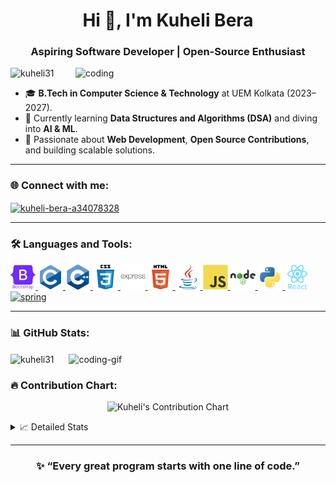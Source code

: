 <h1 align="center">Hi 👋, I'm Kuheli Bera</h1>
<h3 align="center">Aspiring Software Developer | Open-Source Enthusiast</h3>

<img align="right" alt="coding" width="400" src="https://i.pinimg.com/originals/7e/b2/49/7eb249f2fd2e58e9ad6dd60ef892971b.gif">

<p align="left">
  <img src="https://komarev.com/ghpvc/?username=kuheli31&label=Profile%20views&color=0e75b6&style=flat" alt="kuheli31" />
</p>

- 🎓 **B.Tech in Computer Science & Technology** at UEM Kolkata (2023–2027).  
- 🌱 Currently learning **Data Structures and Algorithms (DSA)** and diving into **AI & ML**.  
- 🔧 Passionate about **Web Development**, **Open Source Contributions**, and building scalable solutions.  

---

<h3 align="left">🌐 Connect with me:</h3>
<p align="left">
  <a href="https://linkedin.com/in/kuheli-bera-a34078328" target="_blank">
    <img align="center" src="https://raw.githubusercontent.com/rahuldkjain/github-profile-readme-generator/master/src/images/icons/Social/linked-in-alt.svg" alt="kuheli-bera-a34078328" height="30" width="40" />
  </a>
</p>

---

<h3 align="left">🛠️ Languages and Tools:</h3>
<p align="left"> 
  <a href="https://getbootstrap.com" target="_blank" rel="noreferrer"> <img src="https://raw.githubusercontent.com/devicons/devicon/master/icons/bootstrap/bootstrap-plain-wordmark.svg" alt="bootstrap" width="40" height="40"/> </a> 
  <a href="https://www.cprogramming.com/" target="_blank" rel="noreferrer"> <img src="https://raw.githubusercontent.com/devicons/devicon/master/icons/c/c-original.svg" alt="c" width="40" height="40"/> </a> 
  <a href="https://www.w3schools.com/cpp/" target="_blank" rel="noreferrer"> <img src="https://raw.githubusercontent.com/devicons/devicon/master/icons/cplusplus/cplusplus-original.svg" alt="cplusplus" width="40" height="40"/> </a> 
  <a href="https://www.w3schools.com/css/" target="_blank" rel="noreferrer"> <img src="https://raw.githubusercontent.com/devicons/devicon/master/icons/css3/css3-original-wordmark.svg" alt="css3" width="40" height="40"/> </a> 
  <a href="https://expressjs.com" target="_blank" rel="noreferrer"> <img src="https://raw.githubusercontent.com/devicons/devicon/master/icons/express/express-original-wordmark.svg" alt="express" width="40" height="40"/> </a> 
  <a href="https://www.w3.org/html/" target="_blank" rel="noreferrer"> <img src="https://raw.githubusercontent.com/devicons/devicon/master/icons/html5/html5-original-wordmark.svg" alt="html5" width="40" height="40"/> </a> 
  <a href="https://www.java.com" target="_blank" rel="noreferrer"> <img src="https://raw.githubusercontent.com/devicons/devicon/master/icons/java/java-original.svg" alt="java" width="40" height="40"/> </a> 
  <a href="https://developer.mozilla.org/en-US/docs/Web/JavaScript" target="_blank" rel="noreferrer"> <img src="https://raw.githubusercontent.com/devicons/devicon/master/icons/javascript/javascript-original.svg" alt="javascript" width="40" height="40"/> </a> 
  <a href="https://nodejs.org" target="_blank" rel="noreferrer"> <img src="https://raw.githubusercontent.com/devicons/devicon/master/icons/nodejs/nodejs-original-wordmark.svg" alt="nodejs" width="40" height="40"/> </a> 
  <a href="https://www.python.org" target="_blank" rel="noreferrer"> <img src="https://raw.githubusercontent.com/devicons/devicon/master/icons/python/python-original.svg" alt="python" width="40" height="40"/> </a> 
  <a href="https://reactjs.org/" target="_blank" rel="noreferrer"> <img src="https://raw.githubusercontent.com/devicons/devicon/master/icons/react/react-original-wordmark.svg" alt="react" width="40" height="40"/> </a> 
  <a href="https://spring.io/" target="_blank" rel="noreferrer"> <img src="https://www.vectorlogo.zone/logos/springio/springio-icon.svg" alt="spring" width="40" height="40"/> </a> 
</p>

---

<h3 align="left">📊 GitHub Stats:</h3>
<p>
  <img align="center" src="https://github-readme-stats.vercel.app/api?username=kuheli31&show_icons=true&theme=radical" alt="kuheli31" />
  <img align="center" src="https://gifdb.com/images/high/computer-system-coding-j3szfjv9fwb5at9x.gif" alt="coding-gif" width="400" style="margin-left:20px"/>
</p>
<h3 align="left">🔥 Contribution Chart:</h3>
<p align="center">
  <img src="https://github-readme-activity-graph.vercel.app/graph?username=kuheli31&bg_color=0d1117&color=f5f5f5&line=f500e4&point=ffab00&area=true&hide_border=true" alt="Kuheli's Contribution Chart"/>
</p>

<details>
  <summary>📈 Detailed Stats</summary>  
  <p align="center">
    <img src="https://github-profile-summary-cards.vercel.app/api/cards/profile-details?username=kuheli31&theme=radical" alt="Kuheli's GitHub Summary"/>
    <img src="https://github-readme-streak-stats-salesp07.vercel.app/?user=kuheli31&theme=react" height="200px" width="45%" alt="Kuheli's GitHub Streak Stats"/> 
  </p>
</details>

---

<h3 align="center">✨ “Every great program starts with one line of code.”</h3>
